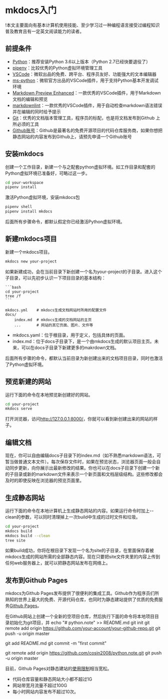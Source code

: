 # mkdocs入门

!本文主要面向有基本计算机使用技能、至少学习过一种编程语言接受过编程知识普及教育且有一定英文阅读能力的读者。

## 前提条件

- [Python](https://www.python.org/downloads/)：推荐安装Python 3.6以上版本（Python 2.7已经快要退役了）
- [pipenv](https://docs.pipenv.org/)：比较优秀的Python虚拟环境管理工具
- [VSCode](https://code.visualstudio.com/Download)：微软出品的免费、跨平台、程序员友好、功能强大的文本编辑器
- [ms-python](https://marketplace.visualstudio.com/items?itemName=ms-python.python)：微软官方出品的VSCode插件，用于支持Python基本开发调试环境
- [Markdown Preview Enhanced](https://marketplace.visualstudio.com/items?itemName=shd101wyy.markdown-preview-enhanced)：一款优秀的VSCode插件，用于Markdown文档的编辑和预览
- [markdownlint](https://marketplace.visualstudio.com/items?itemName=DavidAnson.vscode-markdownlint)：一款优秀的VSCode插件，用于自动检查markdown语法错误并在编辑的同时给予提示
- [Git](https://git-scm.com/downloads)：优秀的文档版本管理工具，程序员的标配，也是将文档发布到Github 上所必须的工具
- [Github账号](https://github.com)：Github是最著名的免费开源项目的代码仓库服务商，如果你想把静态网站的内容发布到Github上，请预先申请一个Github账号

## 安装mkdocs

创建一个工作目录，新建一个与之配套python虚拟环境。如工作目录和配套的Python虚拟环境已准备好，可略过这一步。

```bash
cd your-workspace
pipenv install
```

激活Python虚拟环境，安装mkdocs包

```bash
pipenv shell
pipenv install mkdocs
```

后面所有步骤命令，都默认假定你已经激活Python虚拟环境。

## 新建mkdocs项目

新建一个mkdocs项目。

```bash
mkdocs new your-project
```

如果新建成功，会在当前目录下新创建一个名为your-project的子目录。进入这个子目录，可以先初步认识一下项目目录的基本结构：

    ```bash
    cd your-project
    tree /f
    ```

    mkdocs.yml    # mkdocs生成文档网站时所用的配置文件
    docs/
        index.md  # mkdocs生成的文档网站的主页
        ...       # 网站的其它页面、图片、文件等

- mkdocs.yaml：位于根目录，用于定义，包括具体的页面。
- index.md：位于docs子目录下，是一个由mkdocs生成的默认项目主页。未来，可以在docs子目录下新建更多的makrdown文档。

后面所有步骤的命令，都默认当前目录为新创建出来的文档项目目录，同时也激活了Python虚拟环境。

## 预览新建的网站

运行下面的命令在本地预览新创建好的网站。

```bash
cd your-project
mkdocs serve
```

打开浏览器，访问<http://127.0.0.1:8000/>，你就可以看到新创建出来的网站的样子。

## 编辑文档

现在，你可以自由编辑docs子目录下的index.md（如不熟悉markdown语法，可暂当做普通文本文件）。每次保存文件时，如果在预览状态，浏览器页面一般会自动同步更新，向你展示出最新修改的结果。你也可以在docs子目录下创建一个新的子目录或新的markdown文件来表示一个新页面和文档层级结构。这些修改都会及时的即使反映在浏览器的预览页面里。

## 生成静态网站

运行下面的命令在本地计算机上生成静态网站的内容。如果运行命令时加上--clean的参数，可以同时清理掉上一次build中生成的过时文件和垃圾。

```bash
cd your-project
mkdocs build
mkdocs build --clean
tree site
```

如果build成功，你将在根目录下发现一个名为site的子目录，在里面保存着被mkdocs生成的网站所需的全部静态内容。现在只要把site文件夹里的内容上传到任何web服务器上，就可以把静态网站发布在网络上。

## 发布到Github Pages

mkdocs为Github Pages发布提供了很便利的集成工具。Github作为程序员们所熟知的世界上最大的免费、开源代码仓库，也同时为静态建站提供了优质的免费服务[Github Pages](https://pages.github.com/)。

在Github网站上创建一个全新的空项目仓库，然后执行下面的命令将本地项目目录初始化为git项目，并
echo "# python.note" >> README.md
git init
git remote add origin https://github.com/your-account/your-github-repo.git
git push -u origin master

git add README.md
git commit -m "first commit"

git remote add origin https://github.com/cosin2008/python.note.git
git push -u origin master

目前，Github Pages对静态建站的[使用限制](https://help.github.com/articles/what-is-github-pages/)相当宽松。

- 代码仓库容量和静态网站大小都不超过1G
- 网站带宽月流量不超过100G
- 每小时网站内容发布不超过10次。


